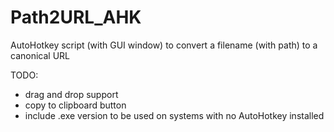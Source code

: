 # Path2URL_AHK
AutoHotkey script (with GUI window) to convert a filename (with path) to a canonical URL

TODO:
* drag and drop support
* copy to clipboard button
* include .exe version to be used on systems with no AutoHotkey installed
